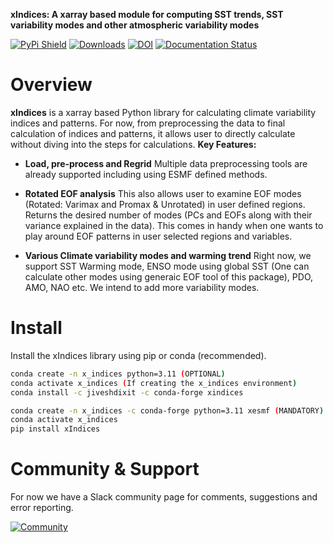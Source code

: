 **xIndices: A xarray based module for computing SST trends, SST variability modes and other atmospheric variability modes**

[![PyPi Shield](https://img.shields.io/pypi/v/xIndices)](https://pypi.org/project/xIndices/) [![Downloads](https://img.shields.io/pepy/dt/xIndices)](https://img.shields.io/pepy/dt/xIndices) [![DOI](https://zenodo.org/badge/DOI/10.5281/zenodo.13932672.svg)](https://doi.org/10.5281/zenodo.13932672) [![Documentation Status](https://readthedocs.org/projects/xindices/badge/?version=latest)](https://xindices.readthedocs.io/en/latest/?badge=latest)

# Overview

**xIndices** is a xarray based Python library for calculating climate variability indices and patterns.
For now, from preprocessing the data to final calculation of indices and patterns, it allows user to directly
calculate without diving into the steps for calculations.
**Key Features:**

* **Load, pre-process and Regrid** Multiple data preprocessing tools are already supported including 
using ESMF defined methods. 

* **Rotated EOF analysis** This also allows user to examine EOF modes (Rotated: Varimax and Promax & Unrotated) 
in user defined regions. Returns the desired number of modes (PCs and EOFs along with their variance explained 
in the data). This comes in handy when one wants to play around EOF patterns in user selected regions and variables.  

* **Various Climate variability modes and warming trend** Right now, we support SST Warming mode, ENSO mode using 
global SST (One can calculate other modes using generaic EOF tool of this package), PDO, AMO, NAO etc. We intend to
add more variability modes.


# Install


Install the xIndices library using pip or conda (recommended).

```bash
conda create -n x_indices python=3.11 (OPTIONAL)
conda activate x_indices (If creating the x_indices environment)
conda install -c jiveshdixit -c conda-forge xindices
```

```bash
conda create -n x_indices -c conda-forge python=3.11 xesmf (MANDATORY)
conda activate x_indices
pip install xIndices
```

# Community & Support

For now we have a Slack community page for comments, suggestions and error reporting. 

[![Community](https://xindices.slack.com)](https://xindices.slack.com)
